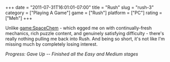 +++
date = "2011-07-31T16:01:01-07:00"
title = "Rush"
slug = "rush-3"
category = ["Playing A Game"]
game = ["Rush"]
platform = ["PC"]
rating = ["Meh"]
+++

Unlike <game:SpaceChem> - which egged me on with continually-fresh mechanics, rich puzzle content, and genuinely satisfying difficulty - there's really nothing pulling me back into Rush.  And being so short, it's not like I'm missing much by completely losing interest.

<i>Progress: Gave Up -- Finished all the Easy and Medium stages</i>
